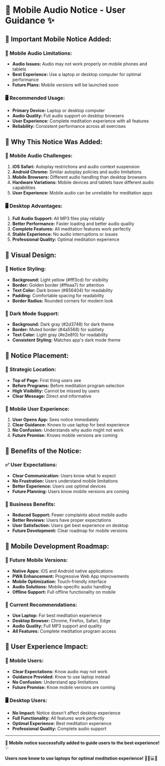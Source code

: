 # 📱 **Mobile Audio Notice - User Guidance** ✨

## 🚨 **Important Mobile Notice Added:**

### **📱 Mobile Audio Limitations:**
- **Audio Issues:** Audio may not work properly on mobile phones and tablets
- **Best Experience:** Use a laptop or desktop computer for optimal performance
- **Future Plans:** Mobile versions will be launched soon

### **🖥️ Recommended Usage:**
- **Primary Device:** Laptop or desktop computer
- **Audio Quality:** Full audio support on desktop browsers
- **User Experience:** Complete meditation experience with all features
- **Reliability:** Consistent performance across all exercises

## 🎯 **Why This Notice Was Added:**

### **📱 Mobile Audio Challenges:**
1. **iOS Safari:** Autoplay restrictions and audio context suspension
2. **Android Chrome:** Similar autoplay policies and audio limitations
3. **Mobile Browsers:** Different audio handling than desktop browsers
4. **Hardware Variations:** Mobile devices and tablets have different audio capabilities
5. **User Experience:** Mobile audio can be unreliable for meditation apps

### **🖥️ Desktop Advantages:**
1. **Full Audio Support:** All MP3 files play reliably
2. **Better Performance:** Faster loading and better audio quality
3. **Complete Features:** All meditation features work perfectly
4. **Stable Experience:** No audio interruptions or issues
5. **Professional Quality:** Optimal meditation experience

## 🎨 **Visual Design:**

### **📱 Notice Styling:**
- **Background:** Light yellow (#fff3cd) for visibility
- **Border:** Golden border (#ffeaa7) for attention
- **Text Color:** Dark brown (#856404) for readability
- **Padding:** Comfortable spacing for readability
- **Border Radius:** Rounded corners for modern look

### **🌙 Dark Mode Support:**
- **Background:** Dark gray (#2d3748) for dark theme
- **Border:** Muted border (#4a5568) for subtlety
- **Text Color:** Light gray (#e2e8f0) for readability
- **Consistent Styling:** Matches app's dark mode theme

## 📍 **Notice Placement:**

### **🎯 Strategic Location:**
- **Top of Page:** First thing users see
- **Before Programs:** Before meditation program selection
- **High Visibility:** Cannot be missed by users
- **Clear Message:** Direct and informative

### **📱 Mobile User Experience:**
1. **User Opens App:** Sees notice immediately
2. **Clear Guidance:** Knows to use laptop for best experience
3. **No Confusion:** Understands why audio might not work
4. **Future Promise:** Knows mobile versions are coming

## 🚀 **Benefits of the Notice:**

### **✅ User Expectations:**
- **Clear Communication:** Users know what to expect
- **No Frustration:** Users understand mobile limitations
- **Better Experience:** Users use optimal devices
- **Future Planning:** Users know mobile versions are coming

### **🎯 Business Benefits:**
- **Reduced Support:** Fewer complaints about mobile audio
- **Better Reviews:** Users have proper expectations
- **User Satisfaction:** Users get best experience on desktop
- **Future Development:** Clear roadmap for mobile versions

## 📱 **Mobile Development Roadmap:**

### **🔮 Future Mobile Versions:**
- **Native Apps:** iOS and Android native applications
- **PWA Enhancement:** Progressive Web App improvements
- **Mobile Optimization:** Touch-friendly interface
- **Audio Solutions:** Mobile-specific audio handling
- **Offline Support:** Full offline functionality on mobile

### **🎯 Current Recommendations:**
- **Use Laptop:** For best meditation experience
- **Desktop Browser:** Chrome, Firefox, Safari, Edge
- **Audio Quality:** Full MP3 support and quality
- **All Features:** Complete meditation program access

## 🎉 **User Experience Impact:**

### **📱 Mobile Users:**
- **Clear Expectations:** Know audio may not work
- **Guidance Provided:** Know to use laptop instead
- **No Confusion:** Understand app limitations
- **Future Promise:** Know mobile versions are coming

### **🖥️ Desktop Users:**
- **No Impact:** Notice doesn't affect desktop experience
- **Full Functionality:** All features work perfectly
- **Optimal Experience:** Best meditation experience
- **Professional Quality:** Complete audio support

---

**📱 Mobile notice successfully added to guide users to the best experience!** ✨

**Users now know to use laptops for optimal meditation experience!** 🧘‍♀️💻🎵
